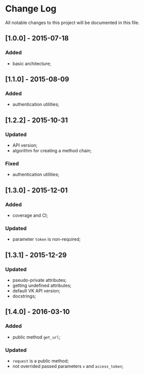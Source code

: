 # Change Log #
All notable changes to this project will be documented in this file.


## [1.0.0] - 2015-07-18 ##
### Added ###
- basic architecture;


## [1.1.0] - 2015-08-09 ##
### Added ###
- authentication utilities;


## [1.2.2] - 2015-10-31 ##
### Updated ###
- API version;
- algorithm for creating a method chain;

### Fixed ###
- authentication utilities;


## [1.3.0] - 2015-12-01 ##
### Added ###
- coverage and CI;

### Updated ###
- parameter `token` is non-required;


## [1.3.1] - 2015-12-29 ##
### Updated ###
- pseudo-private attributes;
- getting undefined attributes;
- default VK API version;
- docstrings;


## [1.4.0] - 2016-03-10 ##
### Added ###
- public method `get_url`;

### Updated ###
- `request` is a public method;
- not overrided passed parameters `v` and `access_token`;
